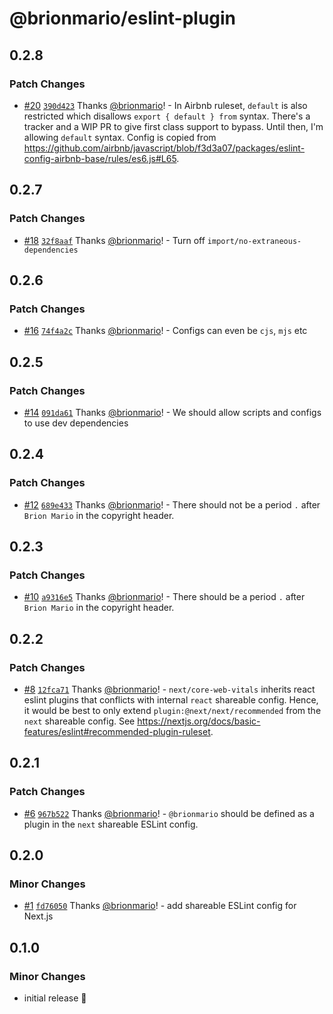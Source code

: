 # @brionmario/eslint-plugin

## 0.2.8

### Patch Changes

- [#20](https://github.com/brionmario/ui-configs/pull/20) [`390d423`](https://github.com/brionmario/ui-configs/commit/390d42355bd402b3d1fdf6101f5afd2cb59e1b29) Thanks [@brionmario](https://github.com/brionmario)! - In Airbnb ruleset, `default` is also restricted which disallows `export { default } from` syntax. There's a tracker and a WIP PR to give first class support to bypass. Until then, I'm allowing `default` syntax. Config is copied from https://github.com/airbnb/javascript/blob/f3d3a07/packages/eslint-config-airbnb-base/rules/es6.js#L65.

## 0.2.7

### Patch Changes

- [#18](https://github.com/brionmario/ui-configs/pull/18) [`32f8aaf`](https://github.com/brionmario/ui-configs/commit/32f8aaf6b228a071e5c5c634b7818d7247578c4b) Thanks [@brionmario](https://github.com/brionmario)! - Turn off `import/no-extraneous-dependencies`

## 0.2.6

### Patch Changes

- [#16](https://github.com/brionmario/ui-configs/pull/16) [`74f4a2c`](https://github.com/brionmario/ui-configs/commit/74f4a2c0bc5c0b427d6779cf094b97dac0b7685c) Thanks [@brionmario](https://github.com/brionmario)! - Configs can even be `cjs`, `mjs` etc

## 0.2.5

### Patch Changes

- [#14](https://github.com/brionmario/ui-configs/pull/14) [`091da61`](https://github.com/brionmario/ui-configs/commit/091da61f439c02e0098b4b0051fb8275b88c6beb) Thanks [@brionmario](https://github.com/brionmario)! - We should allow scripts and configs to use dev dependencies

## 0.2.4

### Patch Changes

- [#12](https://github.com/brionmario/ui-configs/pull/12) [`689e433`](https://github.com/brionmario/ui-configs/commit/689e4333aa2a468b993be8bed49fee003ee08a16) Thanks [@brionmario](https://github.com/brionmario)! - There should not be a period `.` after `Brion Mario` in the copyright header.

## 0.2.3

### Patch Changes

- [#10](https://github.com/brionmario/ui-configs/pull/10) [`a9316e5`](https://github.com/brionmario/ui-configs/commit/a9316e5feac26c96ec054afbdd04c4e94bb7d824) Thanks [@brionmario](https://github.com/brionmario)! - There should be a period `.` after `Brion Mario` in the copyright header.

## 0.2.2

### Patch Changes

- [#8](https://github.com/brionmario/ui-configs/pull/8) [`12fca71`](https://github.com/brionmario/ui-configs/commit/12fca719df429fce80e4f07624ff8b8e19699e5f) Thanks [@brionmario](https://github.com/brionmario)! - `next/core-web-vitals` inherits react eslint plugins that conflicts with internal `react` shareable config. Hence, it would be best to only extend `plugin:@next/next/recommended` from the `next` shareable config. See https://nextjs.org/docs/basic-features/eslint#recommended-plugin-ruleset.

## 0.2.1

### Patch Changes

- [#6](https://github.com/brionmario/ui-configs/pull/6) [`967b522`](https://github.com/brionmario/ui-configs/commit/967b522141be43e558a0555c0b3a9672dfdcc118) Thanks [@brionmario](https://github.com/brionmario)! - `@brionmario` should be defined as a plugin in the `next` shareable ESLint config.

## 0.2.0

### Minor Changes

- [#1](https://github.com/brionmario/ui-configs/pull/1) [`fd76050`](https://github.com/brionmario/ui-configs/commit/fd7605085b4f6723f55526c49b88c4d0256c465e) Thanks [@brionmario](https://github.com/brionmario)! - add shareable ESLint config for Next.js

## 0.1.0

### Minor Changes

- initial release 🎉
